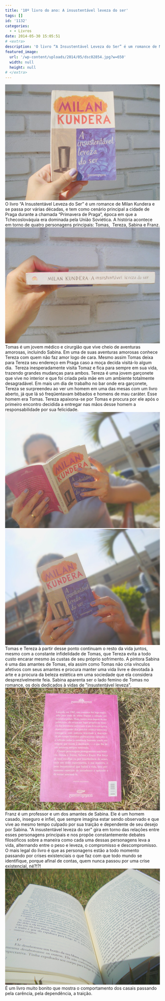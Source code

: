 ```yaml
---
title: '10º livro do ano: A insustentável leveza do ser'
tags: []
id: '1132'
categories:
  - - Livros
date: 2014-05-30 15:05:51
# <extra>
description: 'O livro “A Insustentável Leveza do Ser” é um romance de Milan Kundera e se passa por várias décadas, e tem como cenário principal a cidade de Praga durante a chamada “Primavera de Praga”, época em que a Tchecoslováquia era dominada pela União Soviética. A história acontece em torno de quatro personagens principais: Tomas,  Tereza, Sabina e Franz. Tomas é um jovem médico e cirurgião que vive cheio de aventuras amorosas, incluindo Sabina. Em uma de suas aventuras amorosas conhece Tereza com quem não faz amor logo de cara. Mesmo assim Tomas deixa para Tereza seu endereço em Praga caso a moça decida visitá-lo algum dia.  Tereza inesperadamente visita Tomaz e fica para sempre em sua vida, trazendo grandes mudanças para ambos. Tereza é uma jovem garçonete que vive no interior e que foi criada pela mãe em um ambiente &hellip;'
featured_image: 
  url: '/wp-content/uploads/2014/05/dsc02854.jpg?w=650'
  width: null
  height: null
# </extra>
---
```


[![Capa do livro A insustentável leveza do ser de Milan Kundera](/wp-content/uploads/2014/05/dsc02854.jpg?w=650)](/wp-content/uploads/2014/05/dsc02854.jpg) O livro “A Insustentável Leveza do Ser” é um romance de Milan Kundera e se passa por várias décadas, e tem como cenário principal a cidade de Praga durante a chamada “Primavera de Praga”, época em que a Tchecoslováquia era dominada pela União Soviética. A história acontece em torno de quatro personagens principais: Tomas,  Tereza, Sabina e Franz. [![lombada do  livro A insustentável leveza do ser de Milan Kundera](/wp-content/uploads/2014/05/dsc02855.jpg?w=650)](/wp-content/uploads/2014/05/dsc02855.jpg) Tomas é um jovem médico e cirurgião que vive cheio de aventuras amorosas, incluindo Sabina. Em uma de suas aventuras amorosas conhece Tereza com quem não faz amor logo de cara. Mesmo assim Tomas deixa para Tereza seu endereço em Praga caso a moça decida visitá-lo algum dia.  Tereza inesperadamente visita Tomaz e fica para sempre em sua vida, trazendo grandes mudanças para ambos. Tereza é uma jovem garçonete que vive no interior e que foi criada pela mãe em um ambiente totalmente desagradável. Em mais um dia de trabalho no bar onde era garçonete, Tereza se surpreendeu ao ver um homem em uma das mesas com um livro aberto, já que lá só freqüentavam bêbados e homens de mau caráter. Esse homem era Tomas. Tereza apaixona-se por Tomas e procura por ele após o primeiro encontro decidida a entregar nas mãos desse homem a responsabilidade por sua felicidade. [![ livro A insustentável leveza do ser de Milan Kundera](/wp-content/uploads/2014/05/dsc02858.jpg?w=650)](/wp-content/uploads/2014/05/dsc02858.jpg) [![capa do  livro A insustentável leveza do ser de Milan Kundera](/wp-content/uploads/2014/05/dsc02859.jpg?w=650)](/wp-content/uploads/2014/05/dsc02859.jpg) Tomas e Tereza à partir desse ponto continuam o resto da vida juntos, mesmo com a constante infidelidade de Tomas, que Tereza evita a todo custo encarar mesmo às custas de seu próprio sofrimento. A pintora Sabina é uma das amantes de Tomas, ela assim como Tomas não cria vínculos afetivos com seus amantes e procura manter uma vida livre e devotada à arte e a procura da beleza estética em uma sociedade que ela considera desprezivelmente feia. Sabina aparenta ser o lado femino de Tomas no romance, os dois dedicados à vidas de "insustentável leveza". [![contra capa do  livro A insustentável leveza do ser de Milan Kundera](/wp-content/uploads/2014/05/dsc02857.jpg?w=650)](/wp-content/uploads/2014/05/dsc02857.jpg) Franz é um professor e um dos amantes de Sabina. Ele é um homem casado, inseguro e infiel, que sempre imagina estar sendo observado e que vive ao mesmo tempo culpado por sua traição e dependente de seu desejo por Sabina. "A insustentável leveza do ser" gira em torno das relações entre esses personagens principais e nos propõe constantemente debates filosóficos sobre a maneira como cada uma dessas personagens leva a vida, alternando entre o peso e leveza, o compromisso e descompromisso. O mais legal do livro é que as personagens estão a todo momento passando por crises existenciais o que faz com que todo mundo se identifique, porque afinal de contas, quem nunca passou por uma crise existencial, né?!?! [![páginas do  livro A insustentável leveza do ser de Milan Kundera](/wp-content/uploads/2014/05/dsc02861.jpg?w=650)](/wp-content/uploads/2014/05/dsc02861.jpg) É um livro muito bonito que mostra o comportamento dos casais passando pela carência, pela dependência, a traição.
